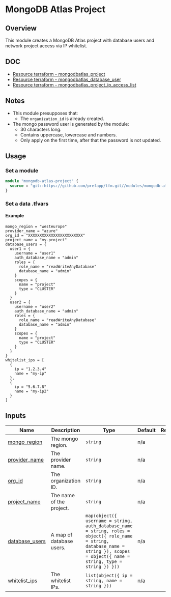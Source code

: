 # MongoDB Atlas Project

## Overview

This module creates a MongoDB Atlas project with database users and network project access via IP whitelist.

## DOC

- [Resource terraform - mongodbatlas_project](https://registry.terraform.io/providers/mongodb/mongodbatlas/latest/docs/resources/project)
- [Resource terraform - mongodbatlas_database_user](https://registry.terraform.io/providers/mongodb/mongodbatlas/1.23.0/docs/resources/database_user)
- [Resource terraform - mongodbatlas_project_ip_access_list](https://registry.terraform.io/providers/mongodb/mongodbatlas/1.23.0/docs/resources/project_ip_access_list)

## Notes

- This module presupposes that:
  - The `organization_id` is already created.
- The mongo password user is generated by the module:
  - 30 characters long.
  - Contains uppercase, lowercase and numbers.
  - Only apply on the first time, after that the password is not updated.

## Usage

### Set a module

```terraform
module "mongodb-atlas-project" {
  source = "git::https://github.com/prefapp/tfm.git//modules/mongodb-atlas-project?ref=<version>"
}
```

### Set a data .tfvars

#### Example

```hcl
mongo_region = "westeurope"
provider_name = "azure"
org_id = "XXXXXXXXXXXXXXXXXXXXXXXX"
project_name = "my-project"
database_users = {
  user1 = {
    username = "user1"
    auth_database_name = "admin"
    roles = {
      role_name = "readWriteAnyDatabase"
      database_name = "admin"
    }
    scopes = {
      name = "project"
      type = "CLUSTER"
    }
  }
  user2 = {
    username = "user2"
    auth_database_name = "admin"
    roles = {
      role_name = "readWriteAnyDatabase"
      database_name = "admin"
    }
    scopes = {
      name = "project"
      type = "CLUSTER"
    }
  }
}
whitelist_ips = [
  {
    ip = "1.2.3.4"
    name = "my-ip"
  },
  {
    ip = "5.6.7.8"
    name = "my-ip2"
  }
]
```

## Inputs

| Name | Description | Type | Default | Required |
|------|-------------|------|---------|:--------:|
| <a name="input_mongo_region"></a> [mongo_region](#input_mongo_region) | The mongo region. | `string` | n/a | yes |
| <a name="input_provider_name"></a> [provider_name](#input_provider_name) | The provider name. | `string` | n/a | yes |
| <a name="input_org_id"></a> [org_id](#input_org_id) | The organization ID. | `string` | n/a | yes |
| <a name="input_project_name"></a> [project_name](#input_project_name) | The name of the project. | `string` | n/a | yes |
| <a name="input_database_users"></a> [database_users](#input_database_users) | A map of database users. | `map(object({ username = string, auth_database_name = string, roles = object({ role_name = string, database_name = string }), scopes = object({ name = string, type = string }) }))` | n/a | yes |
| <a name="input_whitelist_ips"></a> [whitelist_ips](#input_whitelist_ips) | The whitelist IPs. | `list(object({ ip = string, name = string }))` | n/a | yes |
